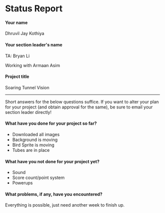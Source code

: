 # Status Report



#### Your name

Dhruvil Jay Kothiya




#### Your section leader's name

TA: Bryan Li

Working with Armaan Asim




#### Project title

Soaring Tunnel Vision



***



Short answers for the below questions suffice. If you want to alter your plan for your project (and obtain approval for the same), be sure to email your section leader directly!

#### What have you done for your project so far?

- Downloaded all images 
- Background is moving 
- Bird Sprite is moving 
- Tubes are in place



#### What have you not done for your project yet?

- Sound 
- Score count/point system 
- Powerups



#### What problems, if any, have you encountered?


Everything is possible, just need another week to finish up.
